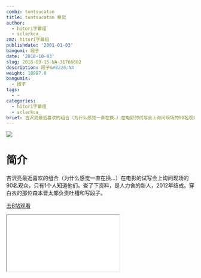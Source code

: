 ```yaml
---
combi: tontsucatan
title: tontsucatan 察觉
author:
  - hitori字幕组
  - sclarkca_
zmz: hitori字幕组
publishdate: '2001-01-03'
bangumi: 段子
date: '2018-10-03'
slug: 2018-09-15-NA-31766602
description: 段子&#8226;NA
weight: 18997.0
bangumis:
  - 段子
tags:
  - ~
categories:
  - hitori字幕组
  - sclarkca_
brief: 吉沢亮最近喜欢的组合（为什么感觉一直在换…）在电影的试写会上询问现场的90名观众，只有1个人知道他们。查了下资料，是人力舍的新人，2012年结成。穿白衣的那位森本晋太郎负责吐槽和写段子。
---
```

![](https://i.imgur.com/HWIf3X4.jpg)
# 简介  
吉沢亮最近喜欢的组合（为什么感觉一直在换…）在电影的试写会上询问现场的90名观众，只有1个人知道他们。查了下资料，是人力舍的新人，2012年结成。穿白衣的那位森本晋太郎负责吐槽和写段子。  

[去B站观看](https://www.bilibili.com/video/av31766602/)
<div class ="resp-container"><iframe class="testiframe" src="//player.bilibili.com/player.html?aid=31766602"", scrolling="no", allowfullscreen="true" > </iframe></div> 
